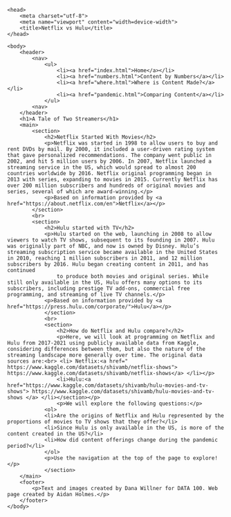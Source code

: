 <!DOCTYPE html>
<html>

    <head>
        <meta charset="utf-8">
        <meta name="viewport" content="width=device-width">
        <title>Netflix vs Hulu</title>
    </head>

    <body>
        <header>
            <nav>
                <ul>
                    <li><a href="index.html">Home</a></li>
                    <li><a href="numbers.html">Content by Numbers</a></li>
                    <li><a href="where.html">Where is Content Made?</a></li>
                    <li><a href="pandemic.html">Comparing Content</a></li>
                </ul>
            <nav>
        </header>
        <h1>A Tale of Two Streamers</h1>
        <main>
            <section>
                <h2>Netflix Started With Movies</h2>
                <p>Netflix was started in 1998 to allow users to buy and rent DVDs by mail. By 2000, it included a user-driven rating system that gave personalized recommendations. The company went public in 2002, and hit 5 million users by 2006. In 2007, Netflix launched a streaming service in the US, which would spread to almost 200 countries worldwide by 2016. Netflix original programming began in 2013 with series, expanding to movies in 2015. Currently Netflix has over 200 million subscribers and hundreds of original movies and series, several of which are award-winning.</p>
                <p>Based on information provided by <a href="https://about.netflix.com/en">Netflix</a></p>
            </section>
            <br>
            <section>
                <h2>Hulu started with TV</h2>
                <p>Hulu started on the web, launching in 2008 to allow viewers to watch TV shows, subsequent to its founding in 2007. Hulu was originally part of NBC, and now is owned by Disney. Hulu’s streaming subscription service became available in the United States in 2010, reaching 1 million subscribers in 2011, and 12 million subscribers by 2016. Hulu began creating content in 2011, and has continued
                    to produce both movies and original series. While still only available in the US, Hulu offers many options to its subscribers, including prestige TV add-ons, commercial free programming, and streaming of live TV channels.</p>
                <p>Based on information provided by <a href="https://press.hulu.com/corporate/">Hulu</a></p>    
                </section>
                <br>
                <section>
                    <h2>How do Netflix and Hulu compare?</h2>
                    <p>Here, we will look at programming on Netflix and Hulu from 2017-2021 using publicly available data from Kaggle, considering differences between them, but also the nature of the streaming landscape more generally over time. The original data sources are:<br> <li> Netflix:<a href=" https://www.kaggle.com/datasets/shivamb/netflix-shows"> https://www.kaggle.com/datasets/shivamb/netflix-shows</a> </li></p>
                    <li>Hulu:<a href="https://www.kaggle.com/datasets/shivamb/hulu-movies-and-tv-shows"> https://www.kaggle.com/datasets/shivamb/hulu-movies-and-tv-shows </a> </li></section></p>
                    <p>We will explore the following questions:</p>
                <ol>
                <li>Are the origins of Netflix and Hulu represented by the proportions of movies to TV shows that they offer?</li>
                <li>Since Hulu is only available in the US, is more of the content created in the US?</li>
                <li>How did content offerings change during the pandemic period?</li>
                </ol>
                <p>Use the navigation at the top of the page to explore!</p>
                </section>
        </main>
        <footer>
            <p>Text and images created by Dana Willner for DATA 100. Web page created by Aidan Holmes.</p>
        </footer>
    </body>

</html>
